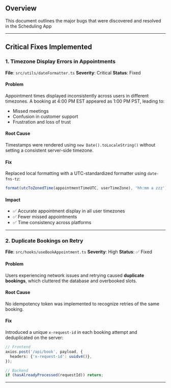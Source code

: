 ## Overview

This document outlines the major bugs that were discovered and resolved in the
Scheduling App

---

## Critical Fixes Implemented

### 1. Timezone Display Errors in Appointments

**File**: `src/utils/dateFormatter.ts`
**Severity**: Critical
**Status**: Fixed

#### Problem

Appointment times displayed inconsistently across users in different timezones. A
booking at 4:00 PM EST appeared as 1:00 PM PST, leading to:

- Missed meetings
- Confusion in customer support
- Frustration and loss of trust

#### Root Cause

Timestamps were rendered using `new Date().toLocaleString()` without setting a
consistent server-side timezone.

#### Fix

Replaced local formatting with a UTC-standardized formatter using `date-fns-tz`:

```typescript
format(utcToZonedTime(appointmentTimeUTC, userTimeZone), 'hh:mm a zzz');
```

#### Impact

- ✅ Accurate appointment display in all user timezones
- ✅ Fewer missed appointments
- ✅ Time consistency across platforms

---

### 2. Duplicate Bookings on Retry

**File**: `src/hooks/useBookAppointment.ts`
**Severity**: High
**Status**: ✅ Fixed

#### Problem

Users experiencing network issues and retrying caused **duplicate bookings**, which
cluttered the database and overbooked slots.

#### Root Cause

No idempotency token was implemented to recognize retries of the same booking.

#### Fix

Introduced a unique `x-request-id` in each booking attempt and deduplicated on the
server:

```typescript
// Frontend
axios.post('/api/book', payload, {
  headers: {'x-request-id': uuidv4()},
});
```

```ts
// Backend
if (hasAlreadyProcessed(requestId)) return;
```

---
